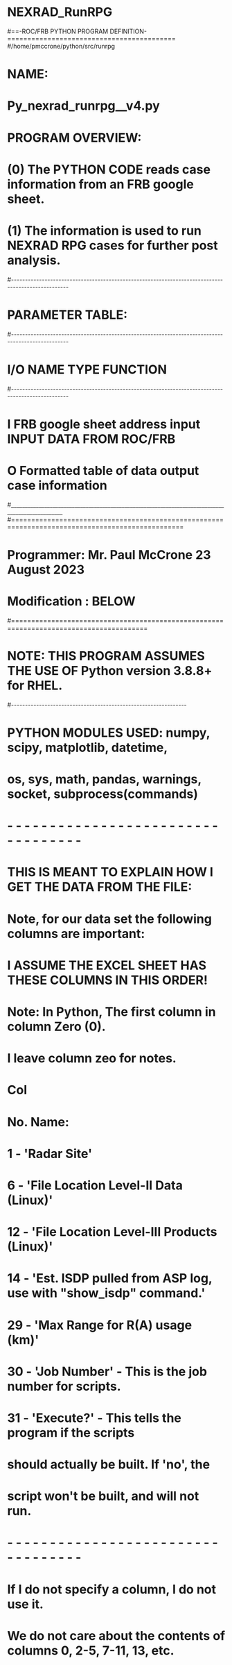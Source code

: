 # NEXRAD_RunRPG
#==-ROC/FRB PYTHON PROGRAM DEFINITION-==========================================
#/home/pmccrone/python/src/runrpg
# NAME:
# Py_nexrad_runrpg__v4.py 
#  PROGRAM OVERVIEW:
#       (0) The PYTHON CODE reads case information from an FRB google sheet.
#       (1) The information is used to run NEXRAD RPG cases for further post analysis.
#--------------------------------------------------------------------------------------------------
# PARAMETER TABLE:
#--------------------------------------------------------------------------------------------------
#
# I/O           NAME                               TYPE            FUNCTION
#--------------------------------------------------------------------------------------------------
#  I            FRB google sheet address           input           INPUT DATA FROM ROC/FRB
#  O            Formatted table of data            output          case information
#_________________________________________________________________________________________________
#=================================================================================================
# Programmer: Mr. Paul McCrone     23 August 2023
# Modification  :  BELOW
#========================================================================================
#  NOTE: THIS PROGRAM ASSUMES THE USE OF Python version 3.8.8+ for RHEL.
#---------------------------------------------------------------
#
#  PYTHON MODULES USED: numpy, scipy, matplotlib, datetime, 
#                       os, sys, math, pandas, warnings, socket, subprocess(commands)
# - - - - - - - - - - - - - - - - - - - - - - - - - - - - - - - - - - 
# THIS IS MEANT TO EXPLAIN HOW I GET THE DATA FROM THE FILE:
#
# Note, for our data set the following columns are important:
# I ASSUME THE EXCEL SHEET HAS THESE COLUMNS IN THIS ORDER! 
# Note: In Python, The first column in column Zero (0).
# I leave column zeo for notes.
# Col
# No.  Name: 
#  1 - 'Radar Site'
#  6 - 'File Location Level-II Data (Linux)'
# 12 - 'File Location  Level-III Products (Linux)'
# 14 - 'Est. ISDP pulled from ASP log, use with "show_isdp" command.'
# 29 - 'Max Range for R(A) usage (km)'
# 30 - 'Job Number' - This is the job number for scripts.
# 31 - 'Execute?'   - This tells the program if the scripts
#                     should actually be built. If 'no', the
#                     script won't be built, and will not run.
# - - - - - - - - - - - - - - - - - - - - - - - - - - - - - - - - - -
# If I do not specify a column, I do not use it. 
# We do not care about the contents of columns 0, 2-5, 7-11, 13, etc.
